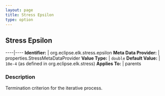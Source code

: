 ```yaml
---
layout: page
title: Stress Epsilon
type: option
---
```

## Stress Epsilon

----|----
**Identifier:** | org.eclipse.elk.stress.epsilon
**Meta Data Provider:** | properties.StressMetaDataProvider
**Value Type:** | `double`
**Default Value:** | `10e-4` (as defined in org.eclipse.elk.stress)
**Applies To:** | parents

### Description

Termination criterion for the iterative process.
